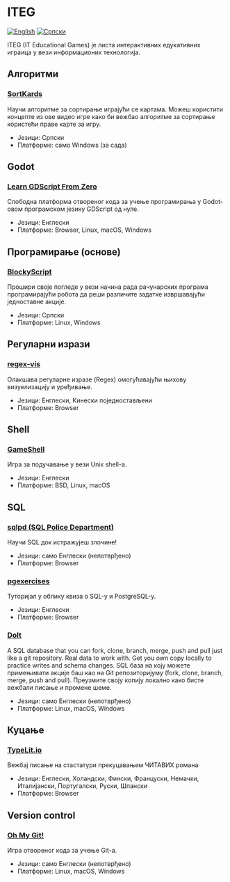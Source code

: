 # ITEG

[![English][readme-lang-en-img]][readme-lang-en]
[![Српски][readme-lang-sr-img]][readme-lang-sr]


ITEG (IT Educational Games) је листа интерактивних едукативних играица у вези информационих технологија.

## Алгоритми

### [SortKards](https://rogard.itch.io/sortcards) 

Научи алгоритме за сортирање играјући се картама. Можеш користити концепте из ове видео игре како би вежбао алгоритме за сортирање користећи праве карте за игру.

* Језици: Српски
* Платформе: само Windows (за сада)

## Godot

### [Learn GDScript From Zero](https://gdquest.itch.io/learn-godot-gdscript)

Слободна платформа отвореног кода за учење програмирања у Godot-овом програмском језику GDScript од нуле.

* Језици: Енглески
* Платформе: Browser, Linux, macOS, Windows

## Програмирање (основе)

### [BlockyScript](https://rogard.itch.io/blockyscript)

Прошири своје погледе у вези начина рада рачунарских програма програмирајући робота да реши различите задатке извршавајући једноставне акције.

* Језици: Српски
* Платформе: Linux, Windows

## Регуларни изрази

### [regex-vis](https://regex-vis.com)

Олакшава регуларне изразе (Regex) омогућавајући њихову визуелизацију и уређивање.

* Језици: Енглески, Кинески поједностављени 
* Платформе: Browser

## Shell

### [GameShell](https://github.com/phyver/GameShell)

Игра за подучавање у вези Unix shell-a.

* Језици: Енглески
* Платформе: BSD, Linux, macOS

## SQL

### [sqlpd (SQL Police Department)](https://sqlpd.com)

Научи SQL док истражујеш злочине!

* Језици: само Енглески (непотврђено)
* Платформе: Browser

### [pgexercises](https://pgexercises.com)

Туторијал у облику квиза о SQL-у и PostgreSQL-у.

* Језици: Енглески
* Платформе: Browser


### [Dolt](https://www.dolthub.com) 

A SQL database that you can fork, clone, branch, merge, push and pull just like a git repository. Real data to work with. Get you own copy locally to practice writes and schema changes.
SQL база на коју можете примењивати акције баш као на Git репозиторијуму (fork, clone, branch, merge, push and pull). Преузмите своју копију локално како бисте вежбали писање и промене шеме.


* Језици: само Енглески (непотврђено)
* Платформе: Linux, macOS, Windows

## Куцање

### [TypeLit.io](https://www.typelit.io) 

Вежбај писање на стастатури прекуцавањем ЧИТАВИХ романа

* Језици: Енглески, Холандски, Фински, Француски, Немачки, Италијански, Португалски, Руски, Шпански
* Платформе: Browser

## Version control

### [Oh My Git!](https://ohmygit.org)

Игра отвореног кода за учење Git-a.

* Језици: само Енглески (непотврђено)
* Платформе: Linux, macOS, Windows


[//]: # (---------------------------------------------------------)

[//]: # (-------------Section for references-------------)

[//]: # (---------------------------------------------------------)


[readme-lang-en]: https://github.com/studnetwork/ITEG/blob/master/README.md
[readme-lang-en-img]: https://img.shields.io/badge/language-English-blue

[readme-lang-sr]: https://github.com/studnetwork/ITEG/blob/master/README.sr.md
[readme-lang-sr-img]: https://img.shields.io/badge/language-%D0%A1%D1%80%D0%BF%D1%81%D0%BA%D0%B8%20-red
